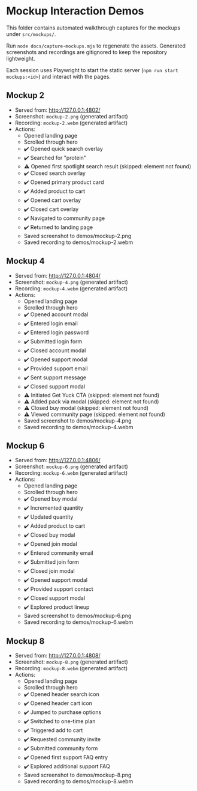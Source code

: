 # Mockup Interaction Demos

This folder contains automated walkthrough captures for the mockups under `src/mockups/`.

Run `node docs/capture-mockups.mjs` to regenerate the assets. Generated screenshots and recordings are gitignored to keep the repository lightweight.

Each session uses Playwright to start the static server (`npm run start mockups:<id>`) and interact with the pages.

## Mockup 2

* Served from: http://127.0.0.1:4802/
* Screenshot: `mockup-2.png` (generated artifact)
* Recording: `mockup-2.webm` (generated artifact)
* Actions:
  * Opened landing page
  * Scrolled through hero
  * ✔️ Opened quick search overlay
  * ✔️ Searched for "protein"
  * ⚠️ Opened first spotlight search result (skipped: element not found)
  * ✔️ Closed search overlay
  * ✔️ Opened primary product card
  * ✔️ Added product to cart
  * ✔️ Opened cart overlay
  * ✔️ Closed cart overlay
  * ✔️ Navigated to community page
  * ✔️ Returned to landing page
  * Saved screenshot to demos/mockup-2.png
  * Saved recording to demos/mockup-2.webm

## Mockup 4

* Served from: http://127.0.0.1:4804/
* Screenshot: `mockup-4.png` (generated artifact)
* Recording: `mockup-4.webm` (generated artifact)
* Actions:
  * Opened landing page
  * Scrolled through hero
  * ✔️ Opened account modal
  * ✔️ Entered login email
  * ✔️ Entered login password
  * ✔️ Submitted login form
  * ✔️ Closed account modal
  * ✔️ Opened support modal
  * ✔️ Provided support email
  * ✔️ Sent support message
  * ✔️ Closed support modal
  * ⚠️ Initiated Get Yuck CTA (skipped: element not found)
  * ⚠️ Added pack via modal (skipped: element not found)
  * ⚠️ Closed buy modal (skipped: element not found)
  * ⚠️ Viewed community page (skipped: element not found)
  * Saved screenshot to demos/mockup-4.png
  * Saved recording to demos/mockup-4.webm

## Mockup 6

* Served from: http://127.0.0.1:4806/
* Screenshot: `mockup-6.png` (generated artifact)
* Recording: `mockup-6.webm` (generated artifact)
* Actions:
  * Opened landing page
  * Scrolled through hero
  * ✔️ Opened buy modal
  * ✔️ Incremented quantity
  * ✔️ Updated quantity
  * ✔️ Added product to cart
  * ✔️ Closed buy modal
  * ✔️ Opened join modal
  * ✔️ Entered community email
  * ✔️ Submitted join form
  * ✔️ Closed join modal
  * ✔️ Opened support modal
  * ✔️ Provided support contact
  * ✔️ Closed support modal
  * ✔️ Explored product lineup
  * Saved screenshot to demos/mockup-6.png
  * Saved recording to demos/mockup-6.webm

## Mockup 8

* Served from: http://127.0.0.1:4808/
* Screenshot: `mockup-8.png` (generated artifact)
* Recording: `mockup-8.webm` (generated artifact)
* Actions:
  * Opened landing page
  * Scrolled through hero
  * ✔️ Opened header search icon
  * ✔️ Opened header cart icon
  * ✔️ Jumped to purchase options
  * ✔️ Switched to one-time plan
  * ✔️ Triggered add to cart
  * ✔️ Requested community invite
  * ✔️ Submitted community form
  * ✔️ Opened first support FAQ entry
  * ✔️ Explored additional support FAQ
  * Saved screenshot to demos/mockup-8.png
  * Saved recording to demos/mockup-8.webm
